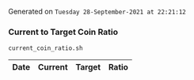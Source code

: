 Generated on `Tuesday 28-September-2021 at 22:21:12`

### Current to Target Coin Ratio
`current_coin_ratio.sh`

Date|Current|Target|Ratio
---|---|---|---
